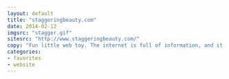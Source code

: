 ```yaml
---
layout: default
title: "staggeringbeauty.com"
date: 2014-02-12
imgsrc: "stagger.gif"
sitesrc: "http://www.staggeringbeauty.com/"
copy: "Fun little web toy. The internet is full of information, and it's nice to have something purely silly and fun (but not mindless). "
categories:
- favorites
- website
---
```



